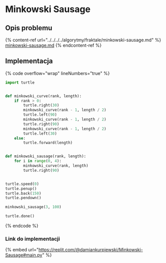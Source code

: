 # Minkowski Sausage

## Opis problemu

{% content-ref url="../../../../algorytmy/fraktale/minkowski-sausage.md" %}
[minkowski-sausage.md](../../../../algorytmy/fraktale/minkowski-sausage.md)
{% endcontent-ref %}

## Implementacja

{% code overflow="wrap" lineNumbers="true" %}
```python
import turtle


def minkowski_curve(rank, length):
    if rank > 0:
        turtle.right(30)
        minkowski_curve(rank - 1, length / 2)
        turtle.left(90)
        minkowski_curve(rank - 1, length / 2)
        turtle.right(90)
        minkowski_curve(rank - 1, length / 2)
        turtle.left(30)
    else:
        turtle.forward(length)


def minkowski_sausage(rank, length):
    for i in range(0, 4):
        minkowski_curve(rank, length)
        turtle.right(90)


turtle.speed(0)
turtle.penup()
turtle.back(150)
turtle.pendown()

minkowski_sausage(3, 100)

turtle.done()
```
{% endcode %}

### Link do implementacji

{% embed url="https://replit.com/@damiankurpiewski/Minkowski-Sausage#main.py" %}
